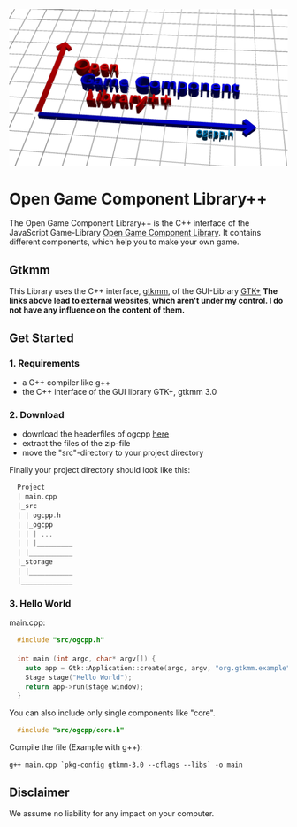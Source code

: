 <img src="storage/readmeImage.png">

# Open Game Component Library++

The Open Game Component Library++ is the C++ interface of the JavaScript Game-Library <a href="https://github.com/mattes2008/OpenGameComponentLibrary" target="blank">Open Game Component Library</a>.
It contains different components, which help you to make your own game.

## Gtkmm

This Library uses the C++ interface, <a href="https://www.gtkmm.org/en/index.html" target="blank">gtkmm</a>, of the GUI-Library <a href="https://www.gtk.org" target="blank">GTK+</a>
**The links above lead to external websites, which aren't under my control. I do not have any influence on the content of them.**

## Get Started

### 1. Requirements

 - a C++ compiler like g++
 - the C++ interface of the GUI library GTK+, gtkmm 3.0

### 2. Download

- download the headerfiles of ogcpp <a href="https://github.com/mattes2008/OpenGameComponentLibraryPlusPlus/archive/refs/heads/master.zip">here</a>
- extract the files of the zip-file
- move the "src"-directory to your project directory

Finally your project directory should look like this:

```c
  Project
  | main.cpp
  |_src
  | | ogcpp.h
  | |_ogcpp
  | | | ...
  | | |_________
  | |___________
  |_storage
  | |___________
  |_____________
```

### 3. Hello World

main.cpp:

```cpp
  #include "src/ogcpp.h"

  int main (int argc, char* argv[]) {
    auto app = Gtk::Application::create(argc, argv, "org.gtkmm.example");
    Stage stage("Hello World");
    return app->run(stage.window);
  }
```

You can also include only single components like "core".

```c
  #include "src/ogcpp/core.h"
```

Compile the file (Example with g++):

```g++ main.cpp `pkg-config gtkmm-3.0 --cflags --libs` -o main ```

## Disclaimer

We assume no liability for any impact on your computer.
